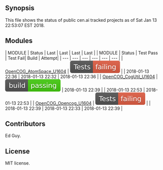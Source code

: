 
## Synopsis

This file shows the status of public cen.ai tracked projects as of Sat Jan 13 22:53:07 EST 2018.

## Modules 

| MODULE | Status | Last      | Last     | Last  | Last |
| MODULE | Status | Test Pass | Test Fail| Build | Attempt|
| --- | --- | --- | --- | ---  | --- |
| [OpenCOG_AtomSpace_U1604](jobs/OpenCOG_AtomSpace_U1604.log) | ![Status](/images/TESTFAIL.svg) |  | 2018-01-13 22:36 | 2018-01-13 22:32  | 2018-01-13 22:36 |
| [OpenCOG_CogUtil_U1604](jobs/OpenCOG_CogUtil_U1604.log) | ![Status](/images/BUILDPASS.svg) | 2018-01-13 22:39 |  | 2018-01-13 22:53  | 2018-01-13 22:53 |
| [OpenCOG_Opencog_U1604](jobs/OpenCOG_Opencog_U1604.log) | ![Status](/images/TESTFAIL.svg) |  | 2018-01-13 22:39 | 2018-01-13 22:33  | 2018-01-13 22:39 |

## Contributors

Ed Guy.

## License

MIT license. 

